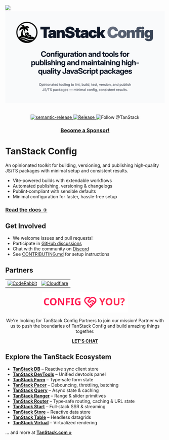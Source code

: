 <img src="https://static.scarf.sh/a.png?x-pxid=be2d8a11-9712-4c1d-9963-580b2d4fb133" />

<div align="center">
  <img src="./media/header_config.png" alt="TanStack Config" >
</div>

<br />

<div align="center">
<a href="https://www.npmjs.com/package/@tanstack/config" target="\_parent">
  <img alt="" src="https://img.shields.io/npm/dm/@tanstack/config.svg" alt="npm downloads" />
</a>
<a href="https://github.com/TanStack/config/" target="\_parent">
  <img alt="" src="https://img.shields.io/github/stars/TanStack/config.svg?style=social&label=Star" alt="github stars" />
</a>
</div>

<div align="center">
<a href="#badge">
    <img alt="semantic-release" src="https://img.shields.io/badge/%20%20%F0%9F%93%A6%F0%9F%9A%80-semantic--release-e10079.svg">
  </a>
	<a href="#badge">
		<img src="https://img.shields.io/github/v/release/tanstack/config" alt="Release"/>
	</a>
  <img src="https://img.shields.io/twitter/follow/tan_stack.svg?style=social" alt="Follow @TanStack"/>
</a>
</div>

<div align="center">
  
### [Become a Sponsor!](https://github.com/sponsors/tannerlinsley/)
</div>

# TanStack Config

An opinionated toolkit for building, versioning, and publishing high‑quality JS/TS packages with minimal setup and consistent results.

- Vite‑powered builds with extendable workflows
- Automated publishing, versioning & changelogs
- Publint‑compliant with sensible defaults
- Minimal configuration for faster, hassle‑free setup

### <a href="https://tanstack.com/config">Read the docs →</b></a>

## Get Involved

- We welcome issues and pull requests!
- Participate in [GitHub discussions](https://github.com/TanStack/config/discussions)
- Chat with the community on [Discord](https://discord.com/invite/WrRKjPJ)
- See [CONTRIBUTING.md](./CONTRIBUTING.md) for setup instructions

## Partners

<table align="center">
  <tr>
    <td>
      <a href="https://www.coderabbit.ai/?via=tanstack&dub_id=aCcEEdAOqqutX6OS" >
        <picture>
          <source media="(prefers-color-scheme: dark)" srcset="https://tanstack.com/assets/coderabbit-dark-CMcuvjEy.svg" height="40" />
          <source media="(prefers-color-scheme: light)" srcset="https://tanstack.com/assets/coderabbit-light-DVMJ2jHi.svg" height="40" />
          <img src="https://tanstack.com/assets/coderabbit-light-DVMJ2jHi.svg" height="40" alt="CodeRabbit" />
        </picture>
      </a>
    </td>
    <td>
      <a href="https://www.cloudflare.com?utm_source=tanstack">
        <picture>
          <source media="(prefers-color-scheme: dark)" srcset="https://tanstack.com/assets/cloudflare-white-DQDB7UaL.svg" height="60" />
          <source media="(prefers-color-scheme: light)" srcset="https://tanstack.com/assets/cloudflare-black-CPufaW0B.svg" height="60" />
          <img src="https://tanstack.com/assets/cloudflare-black-CPufaW0B.svg" height="60" alt="Cloudflare" />
        </picture>
      </a>
    </td>
  </tr>
</table>

<div align="center">
<img src="./media/partner_logo.svg" alt="Config & you?" height="65">
<p>
We're looking for TanStack Config Partners to join our mission! Partner with us to push the boundaries of TanStack Config and build amazing things together.
</p>
<a href="mailto:partners@tanstack.com?subject=TanStack Config Partnership"><b>LET'S CHAT</b></a>
</div>

## Explore the TanStack Ecosystem

- <a href="https://github.com/tanstack/db"><b>TanStack DB</b></a> – Reactive sync client store
- <a href="https://github.com/tanstack/devtools"><b>TanStack DevTools</b></a> – Unified devtools panel
- <a href="https://github.com/tanstack/form"><b>TanStack Form</b></a> – Type‑safe form state
- <a href="https://github.com/tanstack/pacer"><b>TanStack Pacer</b></a> – Debouncing, throttling, batching
- <a href="https://github.com/tanstack/query"><b>TanStack Query</b></a> – Async state & caching
- <a href="https://github.com/tanstack/ranger"><b>TanStack Ranger</b></a> – Range & slider primitives
- <a href="https://github.com/tanstack/router"><b>TanStack Router</b></a> – Type‑safe routing, caching & URL state
- <a href="https://github.com/tanstack/router"><b>TanStack Start</b></a> – Full‑stack SSR & streaming
- <a href="https://github.com/tanstack/store"><b>TanStack Store</b></a> – Reactive data store
- <a href="https://github.com/tanstack/table"><b>TanStack Table</b></a> – Headless datagrids
- <a href="https://github.com/tanstack/virtual"><b>TanStack Virtual</b></a> – Virtualized rendering

… and more at <a href="https://tanstack.com"><b>TanStack.com »</b></a>

<!-- Use the force, Luke! -->
